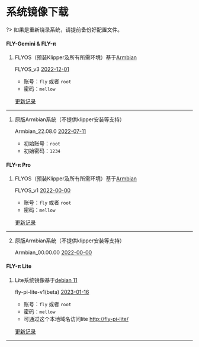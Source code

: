 # 系统镜像下载

?> 如果是重新烧录系统，请提前备份好配置文件。

<!-- tabs:start -->

#### **FLY-Gemini & FLY-π**

1. FLYOS（预装Klipper及所有所需环境）基于[Armbian](https://www.armbian.com/)

    FLYOS_v3  [2022-12-01](https://cdn.mellow.klipper.cn/IMG/Build/FLY-v3.0_Flygemini_bullseye_current_5.10.85.img.xz)
    * 账号：`fly` 或者 `root`
    * 密码：`mellow`

    [更新记录](introduction/systemupdatelog_gemini.md)

----

1. 原版Armbian系统（不提供klipper安装等支持）

    Armbian_22.08.0  [2022-07-11](https://cdn.mellow.klipper.cn/IMG/Release/Armbian_22.08.0-trunk_Flypiv1_bullseye_current_5.15.52.img.xz)

    * 初始账号：`root`
    * 初始密码：`1234`

#### **FLY-π Pro**

1. FLYOS（预装Klipper及所有所需环境）基于[Armbian](https://www.armbian.com/)

    FLYOS_v1  [2022-00-00]()

    * 账号：`fly` 或者 `root`
    * 密码：`mellow`

    [更新记录](introduction/systemupdatelog_pipro.md)

----

2. 原版Armbian系统（不提供klipper安装等支持）

    Armbian_00.00.00  [2022-00-00]()



#### **FLY-π Lite**

1. Lite系统镜像基于[debian 11](https://www.debian.org/)

    fly-pi-lite-v1(beta)  [2023-01-16](https://cdn.mellow.klipper.cn/IMG/Build/fly-pi-lite-v1.img.xz)
    * 账号：`fly` 或者 `root`
    * 密码：`mellow`
    * 可通过这个本地域名访问lite [http://fly-pi-lite/](http://fly-pi-lite/)

    [更新记录](introduction/systemupdatelog_lite.md)

----


<!-- tabs:end -->

